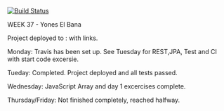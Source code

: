 [![Build Status](https://travis-ci.com/Youneselb/3semWeek37.svg?branch=master)](https://travis-ci.com/Youneselb/3semWeek37)

WEEK 37 - Yones El Bana 

Project deployed to : 
with links. 


Monday: Travis has been set up. See Tuesday for REST,JPA, Test and CI with start code excersie.

Tueday: Completed. Project deployed and all tests passed.

Wednesday: JavaScript Array and day 1 excercises complete.

Thursday/Friday: Not finished completely, reached halfway. 


